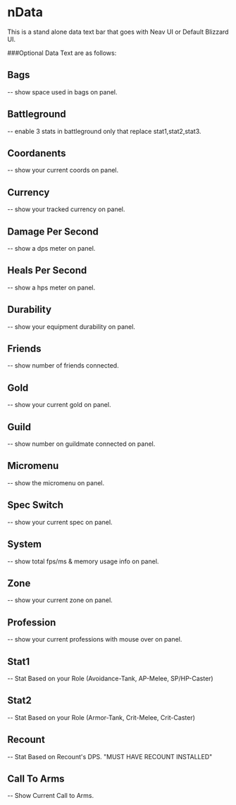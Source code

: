 # nData
This is a stand alone data text bar that goes with Neav UI or Default Blizzard UI.

###Optional Data Text are as follows: 

## Bags
 -- show space used in bags on panel.
 
## Battleground
 -- enable 3 stats in battleground only that replace stat1,stat2,stat3.
 
## Coordanents
 -- show your current coords on panel.
 
## Currency
 -- show your tracked currency on panel.
## Damage Per Second
 -- show a dps meter on panel.
 
## Heals Per Second
 -- show a hps meter on panel.
 
## Durability
 -- show your equipment durability on panel.
 
## Friends
 -- show number of friends connected.
 
## Gold
 -- show your current gold on panel.
 
## Guild
 -- show number on guildmate connected on panel.
 
## Micromenu
 -- show the micromenu on panel.
 
## Spec Switch
 -- show your current spec on panel.
 
## System
 -- show total fps/ms & memory usage info on panel.
 
## Zone
 -- show your current zone on panel.
 
## Profession
 -- show your current professions with mouse over on panel.
 
## Stat1
 -- Stat Based on your Role (Avoidance-Tank, AP-Melee, SP/HP-Caster)
 
## Stat2
 -- Stat Based on your Role (Armor-Tank, Crit-Melee, Crit-Caster)
 
## Recount
 -- Stat Based on Recount's DPS. "MUST HAVE RECOUNT INSTALLED"
 
## Call To Arms
 -- Show Current Call to Arms.
 